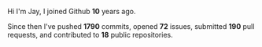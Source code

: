Hi I'm Jay, I joined Github **10** years ago.

Since then I've pushed **1790** commits, opened **72** issues, submitted **190** pull requests, and contributed to **18** public repositories.

